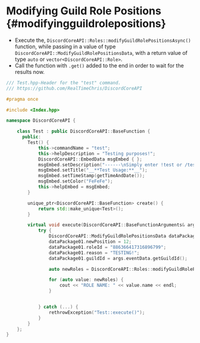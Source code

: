 Modifying Guild Role Positions {#modifyingguildrolepositions}
============
- Execute the, `DiscordCoreAPI::Roles::modifyGuildRolePositionsAsync()` function, while passing in a value of type `DiscordCoreAPI::ModifyGuildRolePositionsData`, with a return value of type `auto` or `vector<DiscordCoreAPI::Role>`.
- Call the function with `.get()` added to the end in order to wait for the results now.

```cpp
/// Test.hpp-Header for the "test" command.
/// https://github.com/RealTimeChris/DiscordCoreAPI

#pragma once

#include <Index.hpp>

namespace DiscordCoreAPI {

	class Test : public DiscordCoreAPI::BaseFunction {
	  public:
		Test() {
			this->commandName = "test";
			this->helpDescription = "Testing purposes!";
			DiscordCoreAPI::EmbedData msgEmbed { };
			msgEmbed.setDescription("------\nSimply enter !test or /test!\n------");
			msgEmbed.setTitle("__**Test Usage:**__");
			msgEmbed.setTimeStamp(getTimeAndDate());
			msgEmbed.setColor("FeFeFe");
			this->helpEmbed = msgEmbed;
		}

		unique_ptr<DiscordCoreAPI::BaseFunction> create() {
			return std::make_unique<Test>();
		}

		virtual void execute(DiscordCoreAPI::BaseFunctionArguments& args) {
			try {
				DiscordCoreAPI::ModifyGuildRolePositionsData dataPackage01;
				dataPackage01.newPosition = 12;
				dataPackage01.roleId = "886366417316896799";
				dataPackage01.reason = "TESTING!";
				dataPackage01.guildId = args.eventData.getGuildId();

				auto newRoles = DiscordCoreAPI::Roles::modifyGuildRolePositionsAsync(dataPackage01).get();

				for (auto value: newRoles) {
					cout << "ROLE NAME: " << value.name << endl;
				}


			} catch (...) {
				rethrowException("Test::execute()");
			}
		}
	};
}


```
